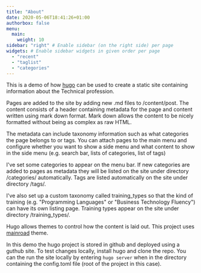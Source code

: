 ```yaml
---
title: "About"
date: 2020-05-06T18:41:26+01:00
authorbox: false
menu: 
  main:
    weight: 10
sidebar: "right" # Enable sidebar (on the right side) per page
widgets: # Enable sidebar widgets in given order per page
  - "recent"
  - "taglist"
  - "categories"
---
```


This is a demo of how [hugo](https://gohugo.io) can be used to create a static site containing information about the Technical profession.
<!--more-->
Pages are added to the site by adding new <name>.md files to /content/post. The content consists of a header containing metadata for the page and content written using mark down format. Mark down allows the content to be nicely formatted without being as complex as raw HTML.

The metadata can include taxonomy information such as what categories the page belongs to or tags. You can attach pages to the main menu and configure whether you want to show a side menu and what content to show in the side menu (e.g. search bar, lists of categories, list of tags)

I've set some categories to appear on the menu bar. If new categories are added to pages as metadata they will be listed on the site under directory /categories/ automatically. Tags are listed automatically on the site under directory /tags/.

I've also set up a custom taxonomy called training_types so that the kind of training (e.g. "Programming Languages" or "Business Technology Fluency") can have its own listing page. Training types appear on the site under directory /training_types/.

Hugo allows themes to control how the content is laid out. This project uses [mainroad](https://themes.gohugo.io/mainroad/) theme.

In this demo the hugo project is stored in github and deployed using a guthub site. To test changes locally, install hugo and clone the repo. You can the run the site locally by entering `hugo server` when in the directory containing the config.toml file (root of the project in this case). 



